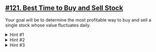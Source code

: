 ## [#121. Best Time to Buy and Sell Stock](https://leetcode.com/problems/best-time-to-buy-and-sell-stock/)
Your goal will be to determine the most profitable way to buy and sell a single stock whose value fluctuates daily.

<details>
  <summary>Hint #1</summary>
  
  Brute force - Consider the buy price for each day, then consider how much profit can be made selling on each subsequent day.
  
</details>

<details>
  <summary>Hint #2</summary>
  
  Optimize - This can be done in a single pass through the array, for a time complexity of O(n).
  
</details>

<details>
  <summary>Hint #3</summary>
  
  Optimize - We only really need to be concerned with two numbers: The lowest buy price, and the greatest profit.
  
</details>

